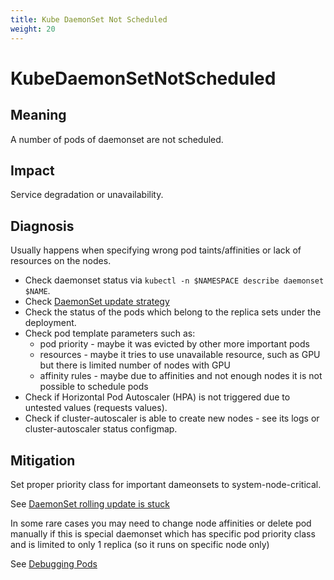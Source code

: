 ```yaml
---
title: Kube DaemonSet Not Scheduled
weight: 20
---
```


# KubeDaemonSetNotScheduled

## Meaning

A number of pods of daemonset are not scheduled.

## Impact

Service degradation or unavailability.

## Diagnosis

Usually happens when specifying wrong pod taints/affinities or lack of
resources on the nodes.

- Check daemonset status via `kubectl -n $NAMESPACE describe daemonset $NAME`.
- Check [DaemonSet update strategy](https://kubernetes.io/docs/tasks/manage-daemon/update-daemon-set/)
- Check the status of the pods which belong to the replica sets under the deployment.
- Check pod template parameters such as:
  - pod priority - maybe it was evicted by other more important pods
  - resources - maybe it tries to use unavailable resource, such as GPU but
    there is limited number of nodes with GPU
  - affinity rules - maybe due to affinities and not enough nodes it is not
    possible to schedule pods
- Check if Horizontal Pod Autoscaler (HPA) is not triggered due to untested
  values (requests values).
- Check if cluster-autoscaler is able to create new nodes - see its logs or
  cluster-autoscaler status configmap.

## Mitigation

Set proper priority class for important dameonsets to system-node-critical.

See [DaemonSet rolling update is stuck](https://kubernetes.io/docs/tasks/manage-daemon/update-daemon-set/#daemonset-rolling-update-is-stuck)

In some rare cases you may need to change node affinities or delete pod
manually if this is special daemonset which has specific pod priority class
and is limited to only 1 replica (so it runs on specific node only)

See [Debugging Pods](https://kubernetes.io/docs/tasks/debug-application-cluster/debug-application/#debugging-pods)
